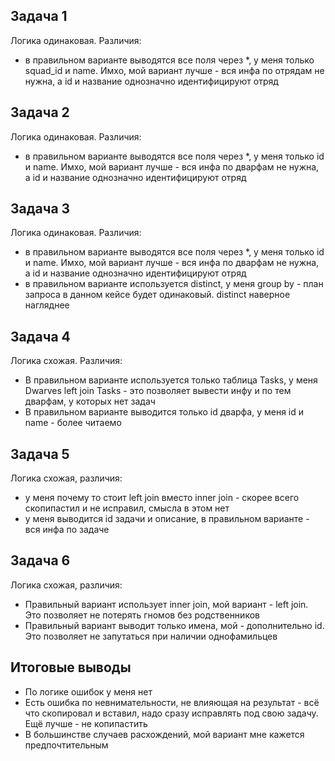 ## Задача 1

Логика одинаковая. Различия:

- в правильном варианте выводятся все поля через *, у меня только squad_id и name. Имхо, мой вариант лучше - вся инфа по отрядам не нужна, а id и название однозначно идентифицируют отряд

## Задача 2

Логика одинаковая. Различия:

- в правильном варианте выводятся все поля через *, у меня только id и name. Имхо, мой вариант лучше - вся инфа по дварфам не нужна, а id и название однозначно идентифицируют отряд

## Задача 3

Логика одинаковая. Различия:

- в правильном варианте выводятся все поля через *, у меня только id и name. Имхо, мой вариант лучше - вся инфа по дварфам не нужна, а id и название однозначно идентифицируют отряд
- в правильном варианте используется distinct, у меня group by - план запроса в данном кейсе будет одинаковый. distinct наверное нагляднее

## Задача 4

Логика схожая. Различия:

- В правильном варианте используется только таблица Tasks, у меня Dwarves left join Tasks - это позволяет вывести инфу и по тем дварфам, у которых нет задач
- В правильном варианте выводится только id дварфа, у меня id и name - более читаемо

## Задача 5

Логика схожая, различия:

- у меня почему то стоит left join вместо inner join - скорее всего скопипастил и не исправил, смысла в этом нет
- у меня выводится id задачи и описание, в правильном варианте - вся инфа по задаче

## Задача 6

Логика схожая, различия:

- Правильный вариант использует inner join, мой вариант - left join. Это позволяет не потерять гномов без родственников
- Правильный вариант выводит только имена, мой - дополнительно id. Это позволяет не запутаться при наличии однофамильцев

## Итоговые выводы

- По логике ошибок у меня нет
- Есть ошибка по невнимательности, не влияющая на результат - всё что скопировал и вставил, надо сразу исправлять под свою задачу. Ещё лучше - не копипастить
- В большинстве случаев расхождений, мой вариант мне кажется предпочтительным
